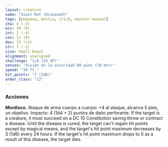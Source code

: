 ```yaml
---
layout: creature
name: "Giant Rat (Diseased)"
tags: [pequena, bestia, cr1/8, monster-manual]
cha: 4 (-3)
wis: 10 (0)
int: 2 (-4)
con: 11 (0)
dex: 15 (+2)
str: 7 (-2)
size: Small beast
alignment: unaligned
challenge: "1/8 (25 XP)"
senses: "Visión en la oscuridad 60 pies (18 mts)"
speed: "30 ft."
hit_points: "7 (2d6)"
armor_class: "12"
---
```


### Acciones

***Mordisco.*** Ataque de arma cuerpo a cuerpo: +4 al ataque, alcance 5 pies, un objetivo. Impacto: 4 (1d4 + 2) puntos de daño perforante. If the target is a creature, it must succeed on a DC 10 Constitution saving throw or contract a disease. Until the disease is cured, the target can't regain hit points except by magical means, and the target's hit point maximum decreases by 3 (1d6) every 24 hours. If the target's hit point maximum drops to 0 as a result of this disease, the target dies.